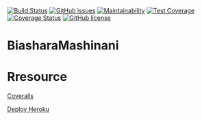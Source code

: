 [![Build Status](https://travis-ci.org/Simbadeveloper/BiasharaMashinani.io.svg?branch=master)](https://travis-ci.org/Simbadeveloper/BiasharaMashinani.io)
[![GitHub issues](https://img.shields.io/github/issues/Simbadeveloper/BiasharaMashinani.io.svg)](https://github.com/Simbadeveloper/BiasharaMashinani.io/issues)
[![Maintainability](https://api.codeclimate.com/v1/badges/ec852e2213ba2936f3f2/maintainability)](https://codeclimate.com/github/Simbadeveloper/BiasharaMashinani.io/maintainability)
[![Test Coverage](https://api.codeclimate.com/v1/badges/ec852e2213ba2936f3f2/test_coverage)](https://codeclimate.com/github/Simbadeveloper/BiasharaMashinani.io/test_coverage)
[![Coverage Status](https://coveralls.io/repos/github/Simbadeveloper/BiasharaMashinani.io/badge.svg?branch=master)](https://coveralls.io/github/Simbadeveloper/BiasharaMashinani.io?branch=master)
[![GitHub license](https://img.shields.io/github/license/Simbadeveloper/BiasharaMashinani.io.svg)](https://github.com/Simbadeveloper/BiasharaMashinani.io/blob/master/LICENSE)



# BiasharaMashinani

# Rresource
[Coveralls](https://code-maven.com/coverall-with-python-minimal-setup)<br>

[Deploy Heroku](https://pybit.es/deploy-flask-heroku.html)
